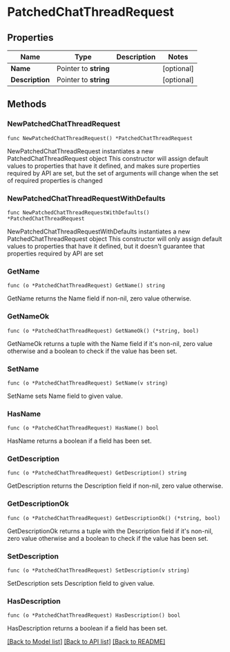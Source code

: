 # PatchedChatThreadRequest

## Properties

Name | Type | Description | Notes
------------ | ------------- | ------------- | -------------
**Name** | Pointer to **string** |  | [optional] 
**Description** | Pointer to **string** |  | [optional] 

## Methods

### NewPatchedChatThreadRequest

`func NewPatchedChatThreadRequest() *PatchedChatThreadRequest`

NewPatchedChatThreadRequest instantiates a new PatchedChatThreadRequest object
This constructor will assign default values to properties that have it defined,
and makes sure properties required by API are set, but the set of arguments
will change when the set of required properties is changed

### NewPatchedChatThreadRequestWithDefaults

`func NewPatchedChatThreadRequestWithDefaults() *PatchedChatThreadRequest`

NewPatchedChatThreadRequestWithDefaults instantiates a new PatchedChatThreadRequest object
This constructor will only assign default values to properties that have it defined,
but it doesn't guarantee that properties required by API are set

### GetName

`func (o *PatchedChatThreadRequest) GetName() string`

GetName returns the Name field if non-nil, zero value otherwise.

### GetNameOk

`func (o *PatchedChatThreadRequest) GetNameOk() (*string, bool)`

GetNameOk returns a tuple with the Name field if it's non-nil, zero value otherwise
and a boolean to check if the value has been set.

### SetName

`func (o *PatchedChatThreadRequest) SetName(v string)`

SetName sets Name field to given value.

### HasName

`func (o *PatchedChatThreadRequest) HasName() bool`

HasName returns a boolean if a field has been set.

### GetDescription

`func (o *PatchedChatThreadRequest) GetDescription() string`

GetDescription returns the Description field if non-nil, zero value otherwise.

### GetDescriptionOk

`func (o *PatchedChatThreadRequest) GetDescriptionOk() (*string, bool)`

GetDescriptionOk returns a tuple with the Description field if it's non-nil, zero value otherwise
and a boolean to check if the value has been set.

### SetDescription

`func (o *PatchedChatThreadRequest) SetDescription(v string)`

SetDescription sets Description field to given value.

### HasDescription

`func (o *PatchedChatThreadRequest) HasDescription() bool`

HasDescription returns a boolean if a field has been set.


[[Back to Model list]](../README.md#documentation-for-models) [[Back to API list]](../README.md#documentation-for-api-endpoints) [[Back to README]](../README.md)


